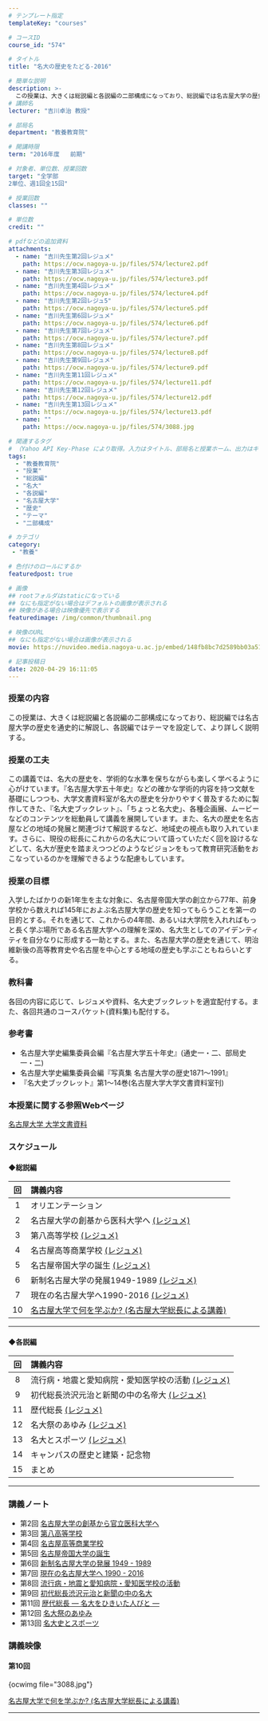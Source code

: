 ```yaml
---
# テンプレート指定
templateKey: "courses"

# コースID
course_id: "574"

# タイトル
title: "名大の歴史をたどる-2016"

# 簡単な説明
description: >-
  この授業は、大きくは総説編と各説編の二部構成になっており、総説編では名古屋大学の歴史を通 史的に解説し、各説編ではテーマを設定して、より詳しく説明する。 ....
# 講師名
lecturer: "吉川卓治 教授"

# 部局名
department: "教養教育院"

# 開講時限
term: "2016年度	前期"

# 対象者、単位数、授業回数
target: "全学部
2単位、週1回全15回"

# 授業回数
classes: ""

# 単位数
credit: ""

# pdfなどの追加資料
attachments:
  - name: "吉川先生第2回レジュメ" 
    path: https://ocw.nagoya-u.jp/files/574/lecture2.pdf
  - name: "吉川先生第3回レジュメ" 
    path: https://ocw.nagoya-u.jp/files/574/lecture3.pdf
  - name: "吉川先生第4回レジュメ" 
    path: https://ocw.nagoya-u.jp/files/574/lecture4.pdf
  - name: "吉川先生第2回レジュ5" 
    path: https://ocw.nagoya-u.jp/files/574/lecture5.pdf
  - name: "吉川先生第6回レジュメ" 
    path: https://ocw.nagoya-u.jp/files/574/lecture6.pdf
  - name: "吉川先生第7回レジュメ" 
    path: https://ocw.nagoya-u.jp/files/574/lecture7.pdf
  - name: "吉川先生第8回レジュメ" 
    path: https://ocw.nagoya-u.jp/files/574/lecture8.pdf
  - name: "吉川先生第9回レジュメ" 
    path: https://ocw.nagoya-u.jp/files/574/lecture9.pdf
  - name: "吉川先生第11回レジュメ" 
    path: https://ocw.nagoya-u.jp/files/574/lecture11.pdf
  - name: "吉川先生第12回レジュメ" 
    path: https://ocw.nagoya-u.jp/files/574/lecture12.pdf
  - name: "吉川先生第13回レジュメ" 
    path: https://ocw.nagoya-u.jp/files/574/lecture13.pdf
  - name: "" 
    path: https://ocw.nagoya-u.jp/files/574/3088.jpg

# 関連するタグ
# （Yahoo API Key-Phase により取得。入力はタイトル、部局名と授業ホーム、出力はキーフレーズ（tags））
tags:
  - "教養教育院"
  - "授業"
  - "総説編"
  - "名大"
  - "各説編"
  - "名古屋大学"
  - "歴史"
  - "テーマ"
  - "二部構成"

# カテゴリ
category:
 - "教養"

# 色付けのロールにするか
featuredpost: true

# 画像
## rootフォルダはstaticになっている
## なにも指定がない場合はデフォルトの画像が表示される
## 映像がある場合は映像優先で表示する
featuredimage: /img/common/thumbnail.png

# 映像のURL
## なにも指定がない場合は画像が表示される
movie: https://nuvideo.media.nagoya-u.ac.jp/embed/148fb8bc7d2589bb03a51ffe4e721cced3608a9f

# 記事投稿日
date: 2020-04-29 16:11:05
---
```


### 授業の内容

この授業は、大きくは総説編と各説編の二部構成になっており、総説編では名古屋大学の歴史を通史的に解説し、各説編ではテーマを設定して、より詳しく説明する。


### 授業の工夫

この講義では、名大の歴史を、学術的な水準を保ちながらも楽しく学べるように心がけています。『名古屋大学五十年史』などの確かな学術的内容を持つ文献を基礎にしつつも、大学文書資料室が名大の歴史を分かりやすく普及するために製作してきた、『名大史ブックレット』、「ちょっと名大史」、各種企画展、ムービーなどのコンテンツを総動員して講義を展開しています。また、名大の歴史を名古屋などの地域の発展と関連づけて解説するなど、地域史の視点も取り入れています。さらに、現役の総長にこれからの名大について語っていただく回を設けるなどして、名大が歴史を踏まえつつどのようなビジョンをもって教育研究活動をおこなっているのかを理解できるような配慮もしています。





<h3>授業の目標</h3>
<p>
入学したばかりの新1年生を主な対象に、名古屋帝国大学の創立から77年、前身学校から数えれば145年におよぶ名古屋大学の歴史を知ってもらうことを第一の目的とする。それを通じて、これからの4年間、あるいは大学院を入れればもっと長く学ぶ場所である名古屋大学への理解を深め、名大生としてのアイデンティティを自分なりに形成する一助とする。また、名古屋大学の歴史を通じて、明治維新後の高等教育史や名古屋を中心とする地域の歴史も学ぶこともねらいとする。
</p>

<h3>教科書</h3>
<p>
各回の内容に応じて、レジュメや資料、名大史ブックレットを適宜配付する。また、各回共通のコースパケット(資料集)も配付する。
</p>

<h3>参考書 </h3>
<ul>
<li>名古屋大学史編集委員会編『名古屋大学五十年史』(通史一・二、部局史一・二)</li>
<li>名古屋大学史編集委員会編『写真集 名古屋大学の歴史1871～1991』</li>
<li>『名大史ブックレット』第1～14巻(名古屋大学大学文書資料室刊)</li>
</ul>

### 本授業に関する参照Webページ
[名古屋大学 大学文書資料](http://nua.jimu.nagoya-u.ac.jp/)



### スケジュール

#### ◆総説編

| 回  | 講義内容 |
|:--:|:---|
|1    | オリエンテーション |
|2    | 名古屋大学の創基から医科大学へ [(レジュメ)](https://ocw.nagoya-u.jp/files/574/lecture2.pdf) |
|3    | 第八高等学校 [(レジュメ)](https://ocw.nagoya-u.jp/files/574/lecture3.pdf)  |
|4    | 名古屋高等商業学校 [(レジュメ)](https://ocw.nagoya-u.jp/files/574/lecture4.pdf)  |
|5    | 名古屋帝国大学の誕生 [(レジュメ)](https://ocw.nagoya-u.jp/files/574/lecture5.pdf) |
|6    | 新制名古屋大学の発展1949-1989 [(レジュメ)](https://ocw.nagoya-u.jp/files/574/lecture6.pdf) |
|7    | 現在の名古屋大学へ1990-2016 [(レジュメ)](https://ocw.nagoya-u.jp/files/574/lecture7.pdf) |
|10   | [名古屋大学で何を学ぶか? (名古屋大学総長による講義)](https://nuvideo.media.nagoya-u.ac.jp/embed/148fb8bc7d2589bb03a51ffe4e721cced3608a9f) |
--------

#### ◆各説編
| 回  | 講義内容 |
|:--:|:---|
|8    | 流行病・地震と愛知病院・愛知医学校の活動 [(レジュメ)](https://ocw.nagoya-u.jp/files/574/lecture8.pdf) |
|9    | 初代総長渋沢元治と新聞の中の名帝大 [(レジュメ)](https://ocw.nagoya-u.jp/files/574/lecture9.pdf)  |
|11   | 歴代総長 [(レジュメ)](https://ocw.nagoya-u.jp/files/574/lecture11.pdf)  |
|12   | 名大祭のあゆみ [(レジュメ)](https://ocw.nagoya-u.jp/files/574/lecture12.pdf) |
|13   | 名大とスポーツ [(レジュメ)](https://ocw.nagoya-u.jp/files/574/lecture13.pdf)  |
|14   | キャンパスの歴史と建築・記念物 |
|15   | まとめ  |
----------


### 講義ノート

* 第2回 [名古屋大学の創基から官立医科大学へ](https://ocw.nagoya-u.jp/files/574/lecture2.pdf) 
* 第3回 [第八高等学校](https://ocw.nagoya-u.jp/files/574/lecture3.pdf) 
* 第4回 [名古屋高等商業学校](https://ocw.nagoya-u.jp/files/574/lecture4.pdf) 
* 第5回 [名古屋帝国大学の誕生](https://ocw.nagoya-u.jp/files/574/lecture5.pdf) 
* 第6回 [新制名古屋大学の発展 1949 - 1989](https://ocw.nagoya-u.jp/files/574/lecture6.pdf) 
* 第7回 [現在の名古屋大学へ 1990 - 2016](https://ocw.nagoya-u.jp/files/574/lecture7.pdf) 
* 第8回 [流行病・地震と愛知病院・愛知医学校の活動](https://ocw.nagoya-u.jp/files/574/lecture8.pdf) 
* 第9回 [初代総長渋沢元治と新聞の中の名大](https://ocw.nagoya-u.jp/files/574/lecture9.pdf) 
* 第11回 [歴代総長 — 名大をひきいた人びと —](https://ocw.nagoya-u.jp/files/574/lecture11.pdf) 
* 第12回 [名大祭のあゆみ](https://ocw.nagoya-u.jp/files/574/lecture12.pdf) 
* 第13回 [名大史とスポーツ](https://ocw.nagoya-u.jp/files/574/lecture13.pdf) 

### 講義映像

#### 第10回<br>

{ocwimg file="3088.jpg"}

[名古屋大学で何を学ぶか? (名古屋大学総長による講義) ](http://studio.media.nagoya-u.ac.jp/videos/watch.php?v=9ef43272497c7d5583dbb3664564b942bf069c7b
)










-----